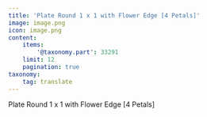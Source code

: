```yaml
---
title: 'Plate Round 1 x 1 with Flower Edge [4 Petals]'
image: image.png
icon: image.png
content:
    items:
        '@taxonomy.part': 33291
    limit: 12
    pagination: true
taxonomy:
    tag: translate
---
```


Plate Round 1 x 1 with Flower Edge [4 Petals]
